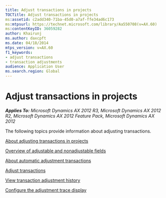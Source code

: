 ```yaml
---
title: Adjust transactions in projects
TOCTitle: Adjust transactions in projects
ms:assetid: c2add340-71ba-45d0-a7af-ffe34ad6c173
ms:mtpsurl: https://technet.microsoft.com/library/Aa550708(v=AX.60)
ms:contentKeyID: 36059282
author: Khairunj
ms.author: daxcpft
ms.date: 04/18/2014
mtps_version: v=AX.60
f1_keywords:
- adjust transactions
- transaction adjustments
audience: Application User
ms.search.region: Global
---
```


# Adjust transactions in projects 


_**Applies To:** Microsoft Dynamics AX 2012 R3, Microsoft Dynamics AX 2012 R2, Microsoft Dynamics AX 2012 Feature Pack, Microsoft Dynamics AX 2012_

The following topics provide information about adjusting transactions.

[About adjusting transactions in projects](about-adjusting-transactions-in-projects.md)

[Overview of adjustable and nonadjustable fields](overview-of-adjustable-and-nonadjustable-fields.md)

[About automatic adjustment transactions](about-automatic-adjustment-transactions.md)

[Adjust transactions](adjust-transactions.md)

[View transaction adjustment history](view-transaction-adjustment-history.md)

[Configure the adjustment trace display](configure-the-adjustment-trace-display.md)

  


